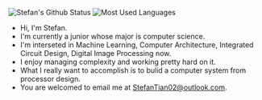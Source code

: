![Stefan's Github Status](https://github-readme-stats.vercel.app/api?username=stefan0219&count_private=true&include_all_commits=true&theme=radical&show_icons=true)
![Most Used Languages](https://github-readme-stats.vercel.app/api/top-langs/?username=stefan0219&theme=tokyonight&layout=compact)

- Hi, I'm Stefan.
- I'm currently a junior whose major is computer science.
- I'm interseted in Machine Learning, Computer Architecture, Integrated Circuit Design, Digital Image Processing now.
- I enjoy managing complexity and working pretty hard on it.
- What I really want to accomplish is to bulid a computer system from processor design.
- You are welcomed to email me at StefanTian02@outlook.com.
